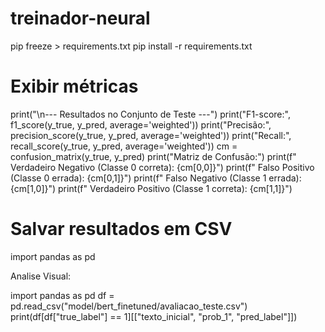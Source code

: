# treinador-neural


pip freeze > requirements.txt
pip install -r requirements.txt







# Exibir métricas
print("\n--- Resultados no Conjunto de Teste ---")
print("F1-score:", f1_score(y_true, y_pred, average='weighted'))
print("Precisão:", precision_score(y_true, y_pred, average='weighted'))
print("Recall:", recall_score(y_true, y_pred, average='weighted'))
cm = confusion_matrix(y_true, y_pred)
print("Matriz de Confusão:")
print(f"  Verdadeiro Negativo (Classe 0 correta): {cm[0,0]}")
print(f"  Falso Positivo (Classe 0 errada): {cm[0,1]}")
print(f"  Falso Negativo (Classe 1 errada): {cm[1,0]}")
print(f"  Verdadeiro Positivo (Classe 1 correta): {cm[1,1]}")

# Salvar resultados em CSV
import pandas as pd


Analise Visual:

import pandas as pd
df = pd.read_csv("model/bert_finetuned/avaliacao_teste.csv")
print(df[df["true_label"] == 1][["texto_inicial", "prob_1", "pred_label"]])